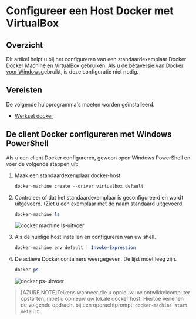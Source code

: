 <properties
   pageTitle="Configureer een Host Docker met VirtualBox | Microsoft Azure"
   description="Stapsgewijze instructies voor het configureren van een standaardexemplaar Docker Docker Machine en VirtualBox gebruiken"
   services="azure-container-service"
   documentationCenter="na"
   authors="mlearned"
   manager="douge"
   editor="" />
<tags
   ms.service="multiple"
   ms.devlang="dotnet"
   ms.topic="article"
   ms.tgt_pltfrm="na"
   ms.workload="multiple"
   ms.date="06/08/2016"
   ms.author="mlearned" />

# <a name="configure-a-docker-host-with-virtualbox"></a>Configureer een Host Docker met VirtualBox

## <a name="overview"></a>Overzicht
Dit artikel helpt u bij het configureren van een standaardexemplaar Docker Docker Machine en VirtualBox gebruiken. Als u de [bètaversie van Docker voor Windows](http://beta.docker.com/)gebruikt, is deze configuratie niet nodig.

## <a name="prerequisites"></a>Vereisten
De volgende hulpprogramma's moeten worden geïnstalleerd.

- [Werkset docker](https://www.docker.com/products/overview#/docker_toolbox)

## <a name="configuring-the-docker-client-with-windows-powershell"></a>De client Docker configureren met Windows PowerShell

Als u een client Docker configureren, gewoon open Windows PowerShell en voer de volgende stappen uit:

1. Maak een standaardexemplaar docker-host.

    ```PowerShell
    docker-machine create --driver virtualbox default
    ```
 
1. Controleer of dat het standaardexemplaar is geconfigureerd en wordt uitgevoerd. (Ziet u een exemplaar met de naam standaard uitgevoerd.

    ```PowerShell
    docker-machine ls 
    ```
        
    ![docker machine ls-uitvoer][0]
 
1. Als de huidige host instellen en configureren van uw shell.

    ```PowerShell
    docker-machine env default | Invoke-Expression
    ```

1. De actieve Docker containers weergegeven. De lijst moet leeg zijn.

    ```PowerShell
    docker ps
    ```

    ![docker ps-uitvoer][1]
 
> [AZURE.NOTE]Telkens wanneer die u opnieuw uw ontwikkelcomputer opstarten, moet u opnieuw uw lokale docker host.
> Hiertoe verlenen de volgende opdracht bij een opdrachtprompt: `docker-machine start default`.

[0]: ./media/vs-azure-tools-docker-setup/docker-machine-ls.png
[1]: ./media/vs-azure-tools-docker-setup/docker-ps.png
